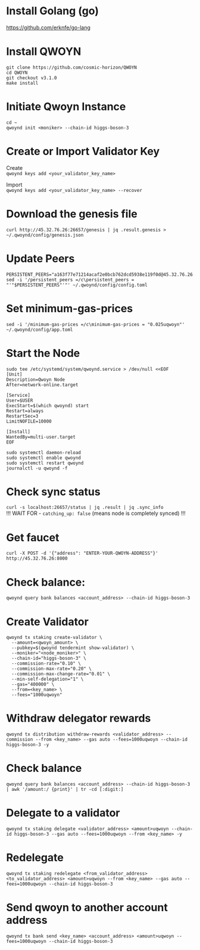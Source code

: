 # Install Golang (go)  
https://github.com/erknfe/go-lang  

# Install QWOYN  
`git clone https://github.com/cosmic-horizon/QWOYN`  
`cd QWOYN`  
`git checkout v3.1.0`  
`make install`  

# Initiate Qwoyn Instance  
`cd ~`  
`qwoynd init <moniker> --chain-id higgs-boson-3`  

# Create or Import Validator Key  
Create  
`qwoynd keys add <your_validator_key_name>`  

Import  
`qwoynd keys add <your_validator_key_name> --recover`  

# Download the genesis file  
`curl http://45.32.76.26:26657/genesis | jq .result.genesis > ~/.qwoynd/config/genesis.json`  

# Update Peers  
```
PERSISTENT_PEERS="a163f77e71214acaf2e0bcb762dcd5938e119f0d@45.32.76.26:26656"  
sed -i '/persistent_peers =/c\persistent_peers = "'"$PERSISTENT_PEERS"'"' ~/.qwoynd/config/config.toml
```
# Set minimum-gas-prices  
`sed -i '/minimum-gas-prices =/c\minimum-gas-prices = "0.025uqwoyn"' ~/.qwoynd/config/app.toml`

# Start the Node  
```
sudo tee /etc/systemd/system/qwoynd.service > /dev/null <<EOF
[Unit]
Description=Qwoyn Node
After=network-online.target

[Service]
User=$USER
ExecStart=$(which qwoynd) start
Restart=always
RestartSec=3
LimitNOFILE=10000

[Install]
WantedBy=multi-user.target
EOF
```
`sudo systemctl daemon-reload`  
`sudo systemctl enable qwoynd`  
`sudo systemctl restart qwoynd`  
`journalctl -u qwoynd -f`  

# Check sync status  
`curl -s localhost:26657/status | jq .result | jq .sync_info`  
!!! WAIT FOR - `catching_up: false` (means node is completely synced) !!!

# Get faucet  
`curl -X POST -d '{"address": "ENTER-YOUR-QWOYN-ADDRESS"}' http://45.32.76.26:8000`

# Check balance:  
`qwoynd query bank balances <account_address> --chain-id higgs-boson-3`  

# Create Validator  
```
qwoynd tx staking create-validator \
  --amount=<qwoyn_amount> \
  --pubkey=$(qwoynd tendermint show-validator) \
  --moniker="<node_moniker>" \
  --chain-id="higgs-boson-3" \
  --commission-rate="0.10" \
  --commission-max-rate="0.20" \
  --commission-max-change-rate="0.01" \
  --min-self-delegation="1" \
  --gas="400000" \
  --from=<key_name> \
  --fees="1000uqwoyn"
```

# Withdraw delegator rewards  
`qwoynd tx distribution withdraw-rewards <validator_address> --commission --from <key_name> --gas auto --fees=1000uqwoyn --chain-id higgs-boson-3 -y`  

# Check balance  
`qwoynd query bank balances <account_address> --chain-id higgs-boson-3 | awk '/amount:/ {print}' | tr -cd [:digit:]`

# Delegate to a validator  
`qwoynd tx staking delegate <validator_address> <amount>uqwoyn --chain-id higgs-boson-3 --gas auto --fees=1000uqwoyn --from <key_name> -y`  

# Redelegate  
`qwoynd tx staking redelegate <from_validator_address> <to_validator_address> <amount>uqwoyn --from <key_name> --gas auto --fees=1000uqwoyn --chain-id higgs-boson-3`  

# Send qwoyn to another account address  
`qwoynd tx bank send <key_name> <account_address> <amount>uqwoyn --fees=1000uqwoyn --chain-id higgs-boson-3`
